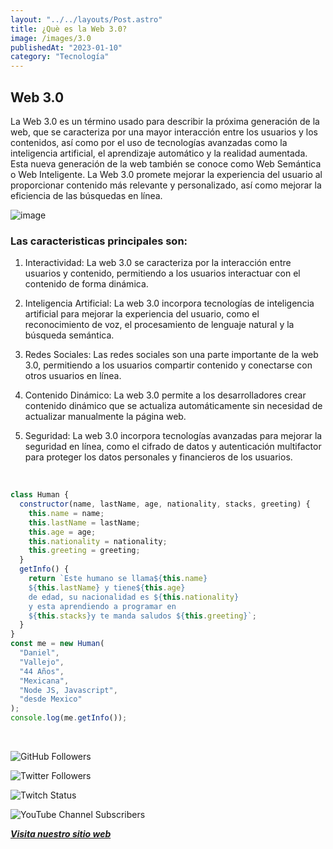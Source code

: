 ```yaml
---
layout: "../../layouts/Post.astro"
title: ¿Què es la Web 3.0?
image: /images/3.0
publishedAt: "2023-01-10"
category: "Tecnología"
---
```


## Web 3.0

La Web 3.0 es un término usado para describir la próxima generación de la web, que se caracteriza por una mayor interacción entre los usuarios y los contenidos, así como por el uso de tecnologías avanzadas como la inteligencia artificial, el aprendizaje automático y la realidad aumentada. Esta nueva generación de la web también se conoce como Web Semántica o Web Inteligente. La Web 3.0 promete mejorar la experiencia del usuario al proporcionar contenido más relevante y personalizado, así como mejorar la eficiencia de las búsquedas en línea.

![image](https://c4.wallpaperflare.com/wallpaper/921/209/160/sun-artwork-photo-manipulation-planet-wallpaper-preview.jpg)

### Las caracteristicas principales son:

1. Interactividad: La web 3.0 se caracteriza por la interacción entre usuarios y contenido, permitiendo a los usuarios interactuar con el contenido de forma dinámica.

2. Inteligencia Artificial: La web 3.0 incorpora tecnologías de inteligencia artificial para mejorar la experiencia del usuario, como el reconocimiento de voz, el procesamiento de lenguaje natural y la búsqueda semántica.

3. Redes Sociales: Las redes sociales son una parte importante de la web 3.0, permitiendo a los usuarios compartir contenido y conectarse con otros usuarios en línea.

4. Contenido Dinámico: La web 3.0 permite a los desarrolladores crear contenido dinámico que se actualiza automáticamente sin necesidad de actualizar manualmente la página web.

5. Seguridad: La web 3.0 incorpora tecnologías avanzadas para mejorar la seguridad en línea, como el cifrado de datos y autenticación multifactor para proteger los datos personales y financieros de los usuarios.

<br/>

```js
class Human {
  constructor(name, lastName, age, nationality, stacks, greeting) {
    this.name = name;
    this.lastName = lastName;
    this.age = age;
    this.nationality = nationality;
    this.greeting = greeting;
  }
  getInfo() {
    return `Este humano se llama${this.name}
    ${this.lastName} y tiene${this.age}
    de edad, su nacionalidad es ${this.nationality}
    y esta aprendiendo a programar en 
    ${this.stacks}y te manda saludos ${this.greeting}`;
  }
}
const me = new Human(
  "Daniel",
  "Vallejo",
  "44 Años",
  "Mexicana",
  "Node JS, Javascript",
  "desde Mexico"
);
console.log(me.getInfo());
```

<br/>

![GitHub Followers](https://img.shields.io/github/followers/DanyVeneno?style=social)

![Twitter Followers](https://img.shields.io/twitter/follow/venenodigital?style=social)

![Twitch Status](https://img.shields.io/twitch/status/yehiibhii?style=social)

![YouTube Channel Subscribers](https://img.shields.io/youtube/channel/subscribers/UC8UhdMAKJX56O2PY8kzBIlw?style=social)

[**_Visita nuestro sitio web_**](https://juanitovenenoestudio.netlify.app/)
